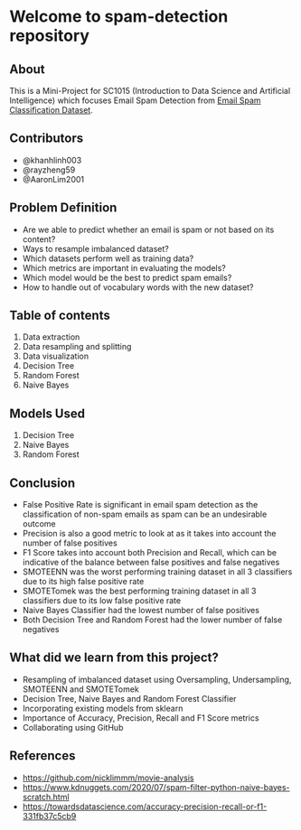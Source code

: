 # Welcome to spam-detection repository

## About 
This is a Mini-Project for SC1015 (Introduction to Data Science and Artificial Intelligence) which focuses Email Spam Detection from [Email Spam Classification Dataset](https://www.kaggle.com/datasets/balaka18/email-spam-classification-dataset-csv).

## Contributors
- @khanhlinh003
- @rayzheng59
- @AaronLim2001

## Problem Definition
- Are we able to predict whether an email is spam or not based on its content?
- Ways to resample imbalanced dataset?
- Which datasets perform well as training data?
- Which metrics are important in evaluating the models?
- Which model would be the best to predict spam emails?
- How to handle out of vocabulary words with the new dataset?

## Table of contents
1. Data extraction
2. Data resampling and splitting 
3. Data visualization
4. Decision Tree
5. Random Forest 
6. Naive Bayes

## Models Used
1. Decision Tree
2. Naive Bayes
3. Random Forest

## Conclusion
- False Positive Rate is significant in email spam detection as the classification of non-spam emails as spam can be an undesirable outcome
- Precision is also a good metric to look at as it takes into account the number of false positives
- F1 Score takes into account both Precision and Recall, which can be indicative of the balance between false positives and false negatives
- SMOTEENN was the worst performing training dataset in all 3 classifiers due to its high false positive rate
- SMOTETomek was the best performing training dataset in all 3 classifiers due to its low false positive rate
- Naive Bayes Classifier had the lowest number of false positives
- Both Decision Tree and Random Forest had the lower number of false negatives

## What did we learn from this project?
- Resampling of imbalanced dataset using Oversampling, Undersampling, SMOTEENN and SMOTETomek
- Decision Tree, Naive Bayes and Random Forest Classifier
- Incorporating existing models from sklearn
- Importance of Accuracy, Precision, Recall and F1 Score metrics
- Collaborating using GitHub

## References
- https://github.com/nicklimmm/movie-analysis
- https://www.kdnuggets.com/2020/07/spam-filter-python-naive-bayes-scratch.html
- https://towardsdatascience.com/accuracy-precision-recall-or-f1-331fb37c5cb9
